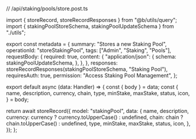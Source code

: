 // /api/staking/pools/store.post.ts

import { storeRecord, storeRecordResponses } from "@b/utils/query";
import { stakingPoolStoreSchema, stakingPoolUpdateSchema } from "./utils";

export const metadata = {
  summary: "Stores a new Staking Pool",
  operationId: "storeStakingPool",
  tags: ["Admin", "Staking", "Pools"],
  requestBody: {
    required: true,
    content: {
      "application/json": {
        schema: stakingPoolUpdateSchema,
      },
    },
  },
  responses: storeRecordResponses(stakingPoolStoreSchema, "Staking Pool"),
  requiresAuth: true,
  permission: "Access Staking Pool Management",
};

export default async (data: Handler) => {
  const { body } = data;
  const {
    name,
    description,
    currency,
    chain,
    type,
    minStake,
    maxStake,
    status,
    icon,
  } = body;

  return await storeRecord({
    model: "stakingPool",
    data: {
      name,
      description,
      currency: currency ? currency.toUpperCase() : undefined,
      chain: chain ? chain.toUpperCase() : undefined,
      type,
      minStake,
      maxStake,
      status,
      icon,
    },
  });
};

